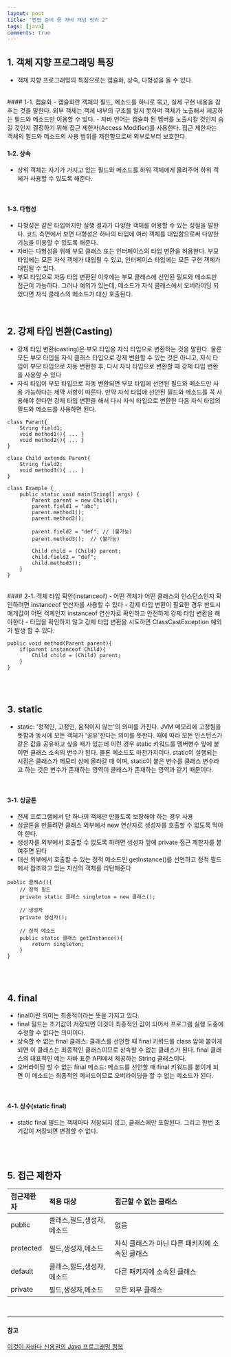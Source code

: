 ```yaml
---
layout: post
title: "면접 준비 용 자바 개념 정리 2"
tags: [java]
comments: true
---
```


## 1. 객체 지향 프로그래밍 특징
- 객체 지향 프로그래밍의 특징으로는 캡슐화, 상속, 다형성을 들 수 있다.

<br>
#### 1-1. 캡슐화
- 캡슐화란 객체의 필드, 메소드를 하나로 묶고, 실제 구현 내용을 감추는 것을 말한다. 외부 객체는 객체 내부의 구조를 알지 못하며 객체가 노출해서 제공하는 필드와 메소드만 이용할 수 있다.
- 자바 언어는 캡슐화 된 멤버를 노출시킬 것인지 숨길 것인지 결정하기 위해 접근 제한자(Access Modifier)를 사용한다. 접근 제한자는 객체의 필드와 메소드의 사용 범위를 제한함으로써 외부로부터 보호한다.
<br>

#### 1-2. 상속
- 상위 객체는 자기가 가지고 있는 필드와 메소드를 하위 객체에게 물려주어 하위 객체가 사용할 수 있도록 해준다.
<br>

#### 1-3. 다형성
- 다형성은 같은 타입이지만 실행 결과가 다양한 객체를 이용할 수 있는 성질을 말한다. 코드 측면에서 보면 다형성은 하나의 타입에 여러 객체를 대입함으로써 다양한 기능을 이용할 수 있도록 해준다.
- 자바는 다형성을 위해 부모 클래스 또는 인터페이스의 타입 변환을 허용한다. 부모 타입에는 모든 자식 객체가 대입될 수 있고, 인터페이스 타입에는 모든 구현 객체가 대입될 수 있다.
- 부모 타입으로 자동 타입 변환된 이후에는 부모 클래스에 선언된 필드와 메소드만 접근이 가능하다. 그러나 예외가 있는데, 메소드가 자식 클래스에서 오버라이딩 되었다면 자식 클래스의 메소드가 대신 호출된다.
<br>

## 2. 강제 타입 변환(Casting)
- 강제 타입 변환(casting)은 부모 타입을 자식 타입으로 변환하는 것을 말한다. 물론 모든 부모 타입을 자식 클래스 타입으로 강제 변환할 수 있는 것은 아니고, 자식 타입이 부모 타입으로 자동 변환한 후, 다시 자식 타입으로 변환할 때 강제 타입 변환을 사용할 수 있다
- 자식 타입이 부모 타입으로 자동 변환되면 부모 타입에 선언된 필드와 메소드만 사용 가능하다는 제약 사항이 따른다. 만약 자식 타입에 선언된 필드와 메소드를 꼭 사용해야 한다면 강제 타입 변환을 해서 다시 자식 타입으로 변환한 다음 자식 타입의 필드와 메소드를 사용하면 된다.  

```
class Parant{
    String field1;
    void method1(){ ... }
    void method2(){ ... }
}

class Child extends Parent{
    String field2;
    void method3(){ ... }
}

class Example {
    public static void main(Sring[] args) {
        Parent parent = new Child();
        parent.field1 = "abc";
        parent.method1();
        parent.method2();

        parent.field2 = "def"; // (불가능)
        parent.method3();  // (불가능)

        Child child = (Child) parent;
        child.field2 = "def";
        child.method3();
    }
}

```
<br>
#### 2-1. 객체 타입 확인(instanceof)
- 어떤 객체가 어떤 클래스의 인스턴스인지 확인하려면 instanceof 연산자를 사용할 수 있다
- 강제 타입 변환이 필요한 경우 반드시 매개값이 어떤 객체인지 instanceof 연산자로 확인하고 안전하게 강제 타입 변환을 해야한다  
- 타입을 확인하지 않고 강제 타입 변환을 시도하면 ClassCastException 예외가 발생 할 수 있다.

```
public void method(Parent parent){
    if(parent instanceof Child){
        Child child = (Child) parent;
    }
}
```

<br><br>
## 3. static
- static: '정적인, 고정인, 움직이지 않는'의 의미를 가진다. JVM 메모리에 고정됨을 뜻함과 동시에 모든 객체가 '공유'한다는 의미를 뜻한다. 때에 따라 모든 인스턴스가 같은 값을 공유하고 싶을 때가 있는데 이런 경우 static 키워드를 멤버변수 앞에 붙이면 클래스 소속의 변수가 된다. 물론 메소드도 마찬가지이다. static이 실행되는 시점은 클래스가 메모리 상에 올라갈 때 이며, static이 붙은 변수를 클래스 변수라고 하는 것은 변수가 존재하는 영역이 클래스가 존재하는 영역과 같기 때문이다.

<br>

#### 3-1. 싱글톤
- 전체 프로그램에서 단 하나의 객체만 만들도록 보장해야 하는 경우 사용
- 싱글톤을 만들려면 클래스 외부에서 new 연산자로 생성자를 호출할 수 없도록 막아야 한다.
- 생성자를 외부에서 호출할 수 없도록 하려면 생성자 앞에 private 접근 제한자를 붙여주면 된다
- 대신 외부에서 호출할 수 있는 정적 메소드인 getInstance()를 선언하고 정적 필드에서 참조하고 있는 자신의 객체를 리턴해준다  

```
public 클래스(){
    // 정적 필드
    private static 클래스 singleton = new 클래스();

    // 생성자
    private 생성자();

    // 정적 메소드
    public static 클래스 getInstance(){
        return singleton;
    }
}
```

<br><br>

## 4. final
- final이란 의미는 최종적이라는 뜻을 가지고 있다.
- final 필드는 초기값이 저장되면 이것이 최종적인 값이 되어서 프로그램 실행 도중에 수정할 수 없다는 의미이다.
- 상속할 수 없는 final 클래스: 클래스를 선언할 때 final 키워드를 class 앞에 붙이게 되면 이 클래스는 최종적인 클래스이므로 상속할 수 없는 클래스가 된다. final 클래스의 대표적인 예는 자바 표준 API에서 제공하는 String 클래스이다.
- 오버라이딩 할 수 없는 final 메소드: 메소드를 선언할 때 final 키워드를 붙이게 되면 이 메소드는 최종적인 메서드이므로 오버라이딩을 할 수 없는 메소드가 된다. 
<br>

#### 4-1. 상수(static final)
- static final 필드는 객체마다 저장되지 않고, 클래스에만 포함된다. 그리고 한번 초기값이 저장되면 변경할 수 없다.

<br><br>

## 5. 접근 제한자  
| 접근제한자 | 적용 대상 | 접근할 수 없는 클래스 |
|:-----|:----|:----|
| public | 클래스,필드,생성자,메소드 | 없음 |
| protected | 필드,생성자,메소드 | 자식 클래스가 아닌 다른 패키지에 소속된 클래스 |
| default | 클래스,필드,생성자,메소드 | 다른 패키지에 소속된 클래스 |
| private | 필드,생성자,메소드 | 모든 외부 클래스 |

<br>


---
#### 참고
[이것이 자바다 신용권의 Java 프로그래밍 정복]() <br>